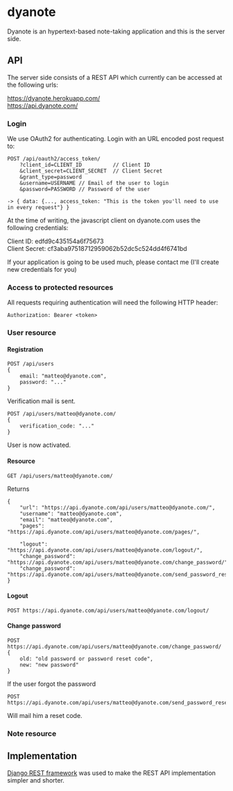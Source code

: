 dyanote
=======

Dyanote is an hypertext-based note-taking application and this is the server side.


## API

The server side consists of a REST API which currently can be accessed at the following urls:

  https://dyanote.herokuapp.com/  
  https://api.dyanote.com/
  

### Login

We use OAuth2 for authenticating.
Login with an URL encoded post request to:

    POST /api/oauth2/access_token/
        ?client_id=CLIENT_ID          // Client ID
        &client_secret=CLIENT_SECRET  // Client Secret
        &grant_type=password
        &username=USERNAME // Email of the user to login
        &password=PASSWORD // Password of the user

    -> { data: {..., access_token: "This is the token you'll need to use in every request"} }


At the time of writing, the javascript client on dyanote.com uses the following credentials:
   
   Client ID: edfd9c435154a6f75673  
   Client Secret: cf3aba97518712959062b52dc5c524dd4f6741bd

If your application is going to be used much, please contact me (I'll create new credentials for you)

### Access to protected resources

All requests requiring authentication will need the following HTTP header:

    Authorization: Bearer <token>

### User resource

#### Registration

    POST /api/users
    {
        email: "matteo@dyanote.com",
        password: "..."
    }

Verification mail is sent.

    POST /api/users/matteo@dyanote.com/
    {
        verification_code: "..."
    }

User is now activated.

#### Resource

    GET /api/users/matteo@dyanote.com/
Returns

    {
        "url": "https://api.dyanote.com/api/users/matteo@dyanote.com/", 
        "username": "matteo@dyanote.com", 
        "email": "matteo@dyanote.com", 
        "pages": "https://api.dyanote.com/api/users/matteo@dyanote.com/pages/",
        
        "logout": "https://api.dyanote.com/api/users/matteo@dyanote.com/logout/",
        "change_password": "https://api.dyanote.com/api/users/matteo@dyanote.com/change_password/",
        "change_password": "https://api.dyanote.com/api/users/matteo@dyanote.com/send_password_reset/",
    }

#### Logout

    POST https://api.dyanote.com/api/users/matteo@dyanote.com/logout/

#### Change password

    POST https://api.dyanote.com/api/users/matteo@dyanote.com/change_password/
    {
        old: "old password or password reset code",
        new: "new password"
    }

If the user forgot the password

    POST https://api.dyanote.com/api/users/matteo@dyanote.com/send_password_reset/

Will mail him a reset code.



### Note resource

## Implementation

[Django REST framework](http://www.django-rest-framework.org/) was used to make the REST API implementation simpler and shorter.